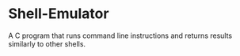 # Shell-Emulator
A C program that runs command line instructions and returns results similarly to other shells.
